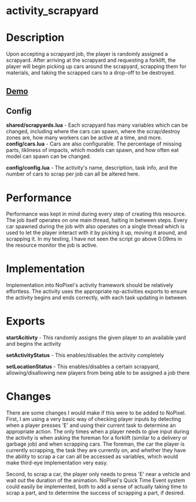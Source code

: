 # activity_scrapyard

# Description
Upon accepting a scrapyard job, the player is randomly assigned a scrapyard. After arriving at the scrapyard and requesting a forklift, the player will begin picking up cars around the scrapyard, scrapping them for materials, and taking the scrapped cars to a drop-off to be destroyed.

## [Demo](https://streamable.com/w7f7r3)

## Config
**shared/scrapyards.lua** - Each scrapyard has many variables which can be changed, including where the cars can spawn, where the scrap/destroy zones are, how many workers can be active at a time, and more.
**config/cars.lua** - Cars are also configurable. The percentage of missing parts, likliness of impacts, which models can spawn, and how often eat model can spawn can be changed.

**config/config.lua** - The activity's name, description, task info, and the number of cars to scrap per job can all be altered here.

# Performance
Performance was kept in mind during every step of creating this resource. The job itself operates on one main thread, halting in between steps. Every car spawned during the job with also operates on a single thread which is used to let the player interact with it by picking it up, moving it around, and scrapping it. In my testing, I have not seen the script go above 0.09ms in the resource monitor the job is active.

# Implementation
Implementation into NoPixel's activity framework should be relatively effortless. The activity uses the appropriate np-activities exports to ensure the activity begins and ends correctly, with each task updating in between. 

# Exports
**startAcitivty** - This randomly assigns the given player to an available yard and begins the activity

**setActivityStatus** - This enables/disables the activity completely

**setLocationStatus** - This enables/disables a certain scrapyard, allowing/disallowing new players from being able to be assigned a job there

# Changes
There are some changes I would make if this were to be added to NoPixel. First, I am using a very basic way of checking player inputs by detecting when a player presses 'E' and using their current task to determine an appropriate action. The only times when a player needs to give input during the activity is when asking the foreman for a forklift (similar to a delivery or garbage job) and when scrapping cars. The foreman, the car the player is currently scrapping, the task they are currently on, and whether they have the ability to scrap a car can all be accessed as variables, which would make third-eye implementation very easy.

Second, to scrap a car, the player only needs to press 'E' near a vehicle and wait out the duration of the animation. NoPixel's Quick Time Event system could easily be implemented, both to add a sense of actually taking time to scrap a part, and to determine the success of scrapping a part, if desired.

